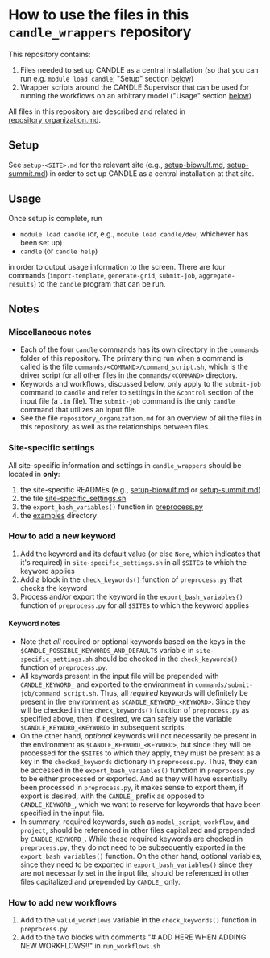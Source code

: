 # How to use the files in this `candle_wrappers` repository

This repository contains:

1. Files needed to set up CANDLE as a central installation (so that you can run e.g. `module load candle`; "Setup" section [below](#Setup))
1. Wrapper scripts around the CANDLE Supervisor that can be used for running the workflows on an arbitrary model ("Usage" section [below](#Usage))

All files in this repository are described and related in [repository_organization.md](./repository_organization.md).

## Setup

See `setup-<SITE>.md` for the relevant site (e.g., [setup-biowulf.md](./setup-biowulf.md), [setup-summit.md](./setup-summit.md)) in order to set up CANDLE as a central installation at that site.

## Usage

Once setup is complete, run

* `module load candle` (or, e.g., `module load candle/dev`, whichever has been set up)
* `candle` (or `candle help`)

in order to output usage information to the screen. There are four commands (`import-template`, `generate-grid`, `submit-job`, `aggregate-results`) to the `candle` program that can be run.

## Notes

### Miscellaneous notes

* Each of the four `candle` commands has its own directory in the `commands` folder of this repository. The primary thing run when a command is called is the file `commands/<COMMAND>/command_script.sh`, which is the driver script for all other files in the `commands/<COMMAND>` directory.
* Keywords and workflows, discussed below, only apply to the `submit-job` command to `candle` and refer to settings in the `&control` section of the input file (a `.in` file). The `submit-job` command is the only `candle` command that utilizes an input file.
* See the file `repository_organization.md` for an overview of all the files in this repository, as well as the relationships between files.

### Site-specific settings

All site-specific information and settings in `candle_wrappers` should be located in **only**:

1. the site-specific READMEs (e.g., [setup-biowulf.md](./setup-biowulf.md) or [setup-summit.md](./setup-summit.md))
1. the file [site-specific_settings.sh](./site-specific_settings.sh)
1. the `export_bash_variables()` function in [preprocess.py](./commands/submit-job/preprocess.py)
1. the [examples](./examples) directory

### How to add a new keyword

1. Add the keyword and its default value (or else `None`, which indicates that it's required) in `site-specific_settings.sh` in all `$SITE`s to which the keyword applies
1. Add a block in the `check_keywords()` function of `preprocess.py` that checks the keyword
1. Process and/or export the keyword in the `export_bash_variables()` function of `preprocess.py` for all `$SITE`s to which the keyword applies

#### Keyword notes

* Note that *all* required or optional keywords based on the keys in the `$CANDLE_POSSIBLE_KEYWORDS_AND_DEFAULTS` variable in `site-specific_settings.sh` should be checked in the `check_keywords()` function of `preprocess.py`.
* All keywords present in the input file will be prepended with `CANDLE_KEYWORD_` and exported to the environment in `commands/submit-job/command_script.sh`. Thus, all *required* keywords will definitely be present in the environment as `$CANDLE_KEYWORD_<KEYWORD>`. Since they will be checked in the `check_keywords()` function of `preprocess.py` as specified above, then, if desired, we can safely use the variable `$CANDLE_KEYWORD_<KEYWORD>` in subsequent scripts.
* On the other hand, *optional* keywords will not necessarily be present in the environment as `$CANDLE_KEYWORD_<KEYWORD>`, but since they will be processed for the `$SITE`s to which they apply, they must be present as a key in the `checked_keywords` dictionary in `preprocess.py`. Thus, they can be accessed in the `export_bash_variables()` function in `preprocess.py` to be either processed or exported. And as they will have essentially been processed in `preprocess.py`, it makes sense to export them, if export is desired, with the `CANDLE_` prefix as opposed to `CANDLE_KEYWORD_`, which we want to reserve for keywords that have been specified in the input file.
* In summary, required keywords, such as `model_script`, `workflow`, and `project`, should be referenced in other files capitalized and prepended by `CANDLE_KEYWORD_`. While these required keywords are checked in `preprocess.py`, they do not need to be subsequently exported in the `export_bash_variables()` function. On the other hand, optional variables, since they need to be exported in `export_bash_variables()` since they are not necessarily set in the input file, should be referenced in other files capitalized and prepended by `CANDLE_` only.

### How to add new workflows

1. Add to the `valid_workflows` variable in the `check_keywords()` function in `preprocess.py`
1. Add to the two blocks with comments "# ADD HERE WHEN ADDING NEW WORKFLOWS!!" in `run_workflows.sh`
